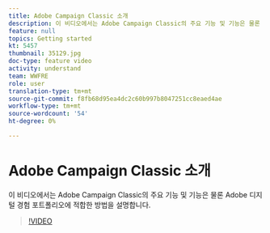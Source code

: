 ```yaml
---
title: Adobe Campaign Classic 소개
description: 이 비디오에서는 Adobe Campaign Classic의 주요 기능 및 기능은 물론 Adobe 디지털 경험 포트폴리오에 적합한 방법을 설명합니다.
feature: null
topics: Getting started
kt: 5457
thumbnail: 35129.jpg
doc-type: feature video
activity: understand
team: WWFRE
role: user
translation-type: tm+mt
source-git-commit: f8fb68d95ea4dc2c60b997b8047251cc8eaed4ae
workflow-type: tm+mt
source-wordcount: '54'
ht-degree: 0%

---
```



# Adobe Campaign Classic 소개

이 비디오에서는 Adobe Campaign Classic의 주요 기능 및 기능은 물론 Adobe 디지털 경험 포트폴리오에 적합한 방법을 설명합니다.

>[!VIDEO](https://video.tv.adobe.com/v/35129?quality=12)
